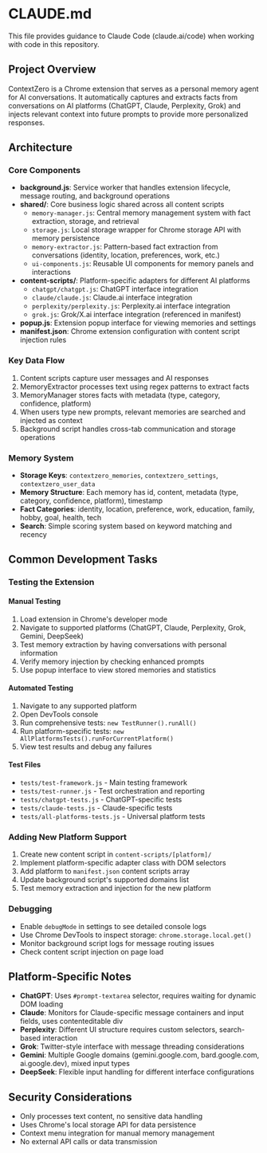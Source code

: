 # CLAUDE.md

This file provides guidance to Claude Code (claude.ai/code) when working with code in this repository.

## Project Overview

ContextZero is a Chrome extension that serves as a personal memory agent for AI conversations. It automatically captures and extracts facts from conversations on AI platforms (ChatGPT, Claude, Perplexity, Grok) and injects relevant context into future prompts to provide more personalized responses.

## Architecture

### Core Components

- **background.js**: Service worker that handles extension lifecycle, message routing, and background operations
- **shared/**: Core business logic shared across all content scripts
  - `memory-manager.js`: Central memory management system with fact extraction, storage, and retrieval
  - `storage.js`: Local storage wrapper for Chrome storage API with memory persistence
  - `memory-extractor.js`: Pattern-based fact extraction from conversations (identity, location, preferences, work, etc.)
  - `ui-components.js`: Reusable UI components for memory panels and interactions
- **content-scripts/**: Platform-specific adapters for different AI platforms
  - `chatgpt/chatgpt.js`: ChatGPT interface integration
  - `claude/claude.js`: Claude.ai interface integration  
  - `perplexity/perplexity.js`: Perplexity.ai interface integration
  - `grok.js`: Grok/X.ai interface integration (referenced in manifest)
- **popup.js**: Extension popup interface for viewing memories and settings
- **manifest.json**: Chrome extension configuration with content script injection rules

### Key Data Flow

1. Content scripts capture user messages and AI responses
2. MemoryExtractor processes text using regex patterns to extract facts
3. MemoryManager stores facts with metadata (type, category, confidence, platform)
4. When users type new prompts, relevant memories are searched and injected as context
5. Background script handles cross-tab communication and storage operations

### Memory System

- **Storage Keys**: `contextzero_memories`, `contextzero_settings`, `contextzero_user_data`
- **Memory Structure**: Each memory has id, content, metadata (type, category, confidence, platform), timestamp
- **Fact Categories**: identity, location, preference, work, education, family, hobby, goal, health, tech
- **Search**: Simple scoring system based on keyword matching and recency

## Common Development Tasks

### Testing the Extension

#### Manual Testing
1. Load extension in Chrome's developer mode
2. Navigate to supported platforms (ChatGPT, Claude, Perplexity, Grok, Gemini, DeepSeek)
3. Test memory extraction by having conversations with personal information
4. Verify memory injection by checking enhanced prompts
5. Use popup interface to view stored memories and statistics

#### Automated Testing
1. Navigate to any supported platform
2. Open DevTools console
3. Run comprehensive tests: `new TestRunner().runAll()`
4. Run platform-specific tests: `new AllPlatformsTests().runForCurrentPlatform()`
5. View test results and debug any failures

#### Test Files
- `tests/test-framework.js` - Main testing framework
- `tests/test-runner.js` - Test orchestration and reporting
- `tests/chatgpt-tests.js` - ChatGPT-specific tests
- `tests/claude-tests.js` - Claude-specific tests  
- `tests/all-platforms-tests.js` - Universal platform tests

### Adding New Platform Support

1. Create new content script in `content-scripts/[platform]/`
2. Implement platform-specific adapter class with DOM selectors
3. Add platform to `manifest.json` content scripts array
4. Update background script's supported domains list
5. Test memory extraction and injection for the new platform

### Debugging

- Enable `debugMode` in settings to see detailed console logs
- Use Chrome DevTools to inspect storage: `chrome.storage.local.get()`
- Monitor background script logs for message routing issues
- Check content script injection on page load

## Platform-Specific Notes

- **ChatGPT**: Uses `#prompt-textarea` selector, requires waiting for dynamic DOM loading
- **Claude**: Monitors for Claude-specific message containers and input fields, uses contenteditable div
- **Perplexity**: Different UI structure requires custom selectors, search-based interaction
- **Grok**: Twitter-style interface with message threading considerations
- **Gemini**: Multiple Google domains (gemini.google.com, bard.google.com, ai.google.dev), mixed input types
- **DeepSeek**: Flexible input handling for different interface configurations

## Security Considerations

- Only processes text content, no sensitive data handling
- Uses Chrome's local storage API for data persistence
- Context menu integration for manual memory management
- No external API calls or data transmission